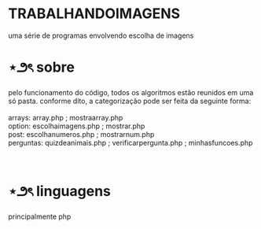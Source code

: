# TRABALHANDOIMAGENS
uma série de programas envolvendo escolha de imagens 

# ⋆౨ৎ sobre
pelo funcionamento do código, todos os algoritmos estão reunidos em uma só pasta.
conforme dito, a categorização pode ser feita da seguinte forma: 
</br></br>
arrays: array.php ; mostraarray.php </br>
option: escolhaimagens.php ; mostrar.php </br>
post: escolhanumeros.php ; mostrarnum.php </br>
perguntas: quizdeanimais.php ; verificarpergunta.php ; minhasfuncoes.php </br>
<br><br>
# ⋆౨ৎ linguagens
principalmente php


